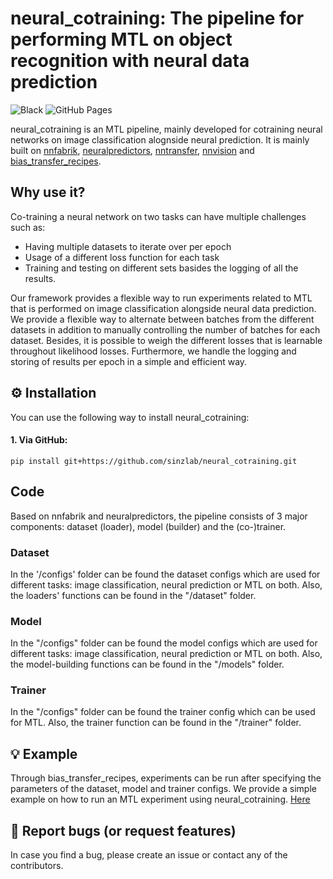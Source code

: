 # neural_cotraining: The pipeline for performing MTL on object recognition with neural data prediction

![Black](https://github.com/sinzlab/nnfabrik/workflows/Black/badge.svg)
![GitHub Pages](https://github.com/sinzlab/nnfabrik/workflows/GitHub%20Pages/badge.svg?branch=master)

neural_cotraining is an MTL pipeline, mainly developed for cotraining neural networks on image classification alognside neural prediction. It is mainly built on [nnfabrik](https://github.com/sinzlab/nnfabrik), [neuralpredictors](https://github.com/sinzlab/neuralpredictors), [nntransfer](https://github.com/sinzlab/nntransfer), [nnvision](https://github.com/sinzlab/nnvision) and [bias_transfer_recipes](https://github.com/sinzlab/bias_transfer_recipes).

## Why use it?

Co-training a neural network on two tasks can have multiple challenges such as:
- Having multiple datasets to iterate over per epoch
- Usage of a different loss function for each task
- Training and testing on different sets basides the logging of all the results.

Our framework provides a flexible way to run experiments related to MTL that is performed on image classification alongside neural data prediction. We provide a flexible way to alternate between batches from the different datasets in addition to manually controlling the number of batches for each dataset. Besides, it is possible to weigh the different losses that is learnable throughout likelihood losses. Furthermore, we handle the logging and storing of results per epoch in a simple and efficient way.

## :gear: Installation

You can use the following way to install neural_cotraining:

#### 1. Via GitHub:
```
pip install git+https://github.com/sinzlab/neural_cotraining.git
```

## Code 

Based on nnfabrik and neuralpredictors, the pipeline consists of 3 major components: dataset (loader), model (builder) and the (co-)trainer.
### Dataset
In the '/configs' folder can be found the dataset configs which are used for different tasks: image classification, neural prediction or MTL on both. Also, the loaders' functions can be found in the "/dataset" folder.
### Model
In the "/configs" folder can be found the model configs which are used for different tasks: image classification, neural prediction or MTL on both. Also, the model-building functions can be found in the "/models" folder.
### Trainer
In the "/configs" folder can be found the trainer config which can be used for MTL. Also, the trainer function can be found in the "/trainer" folder.

## :bulb: Example

Through bias_transfer_recipes, experiments can be run after specifying the parameters of the dataset, model and trainer configs.
We provide a simple example on how to run an MTL experiment using neural_cotraining. 
[Here](https://github.com/Shahdsaf/bias_transfer_recipes/blob/uptodate_shahd/bias_transfer_recipes/notebooks/test1.ipynb)


## :bug: Report bugs (or request features)

In case you find a bug, please create an issue or contact any of the contributors.
